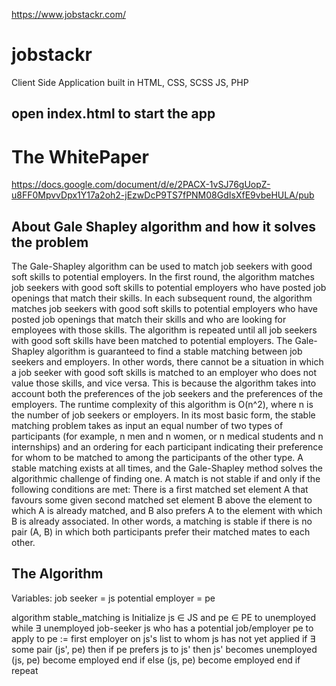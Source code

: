  https://www.jobstackr.com/

# jobstackr

Client Side Application built in HTML, CSS, SCSS JS, PHP

## open index.html to start the app

# The WhitePaper
https://docs.google.com/document/d/e/2PACX-1vSJ76gUopZ-u8FF0MpvvDpx1Y17a2oh2-jEzwDcP9TS7fPNM08GdIsXfE9vbeHULA/pub

## About Gale Shapley algorithm and how it solves the problem
The Gale-Shapley algorithm can be used to match job seekers with good soft skills to potential employers. In the first round, the algorithm matches job seekers with good soft skills to potential employers who have posted job openings that match their skills. In each subsequent round, the algorithm matches job seekers with good soft skills to potential employers who have posted job openings that match their skills and who are looking for employees with those skills. The algorithm is repeated until all job seekers with good soft skills have been matched to potential employers.
The Gale-Shapley algorithm is guaranteed to find a stable matching between job seekers and employers. In other words, there cannot be a situation in which a job seeker with good soft skills is matched to an employer who does not value those skills, and vice versa. This is because the algorithm takes into account both the preferences of the job seekers and the preferences of the employers.
The runtime complexity of this algorithm is O(n^2), where n is the number of job seekers or employers.
In its most basic form, the stable matching problem takes as input an equal number of two types of participants (for example, n men and n women, or n medical students and n internships) and an ordering for each participant indicating their preference for whom to be matched to among the participants of the other type. A stable matching exists at all times, and the Gale-Shapley method solves the algorithmic challenge of finding one. A match is not stable if and only if the following conditions are met:
There is a first matched set element A that favours some given second matched set element B above the element to which A is already matched, and
B also prefers A to the element with which B is already associated.
In other words, a matching is stable if there is no pair (A, B) in which both participants prefer their matched mates to each other.

## The Algorithm 
Variables: 
job seeker = js
potential employer = pe

algorithm stable_matching is
    Initialize js ∈ JS and pe ∈ PE to unemployed
    while ∃ unemployed job-seeker js who has a potential job/employer pe to apply to
        pe := first employer on js's list to whom js has not yet applied
        if ∃ some pair (js', pe) then
            if pe prefers js to js' then
                js' becomes unemployed
                (js, pe) become employed
            end if
        else
            (js, pe) become employed
        end if
    repeat
